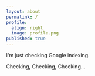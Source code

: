 ```yaml
---
layout: about
permalink: /
profile:
  align: right
  image: profile.png
published: true
---
```

<!DOCTYPE html>
<html>
<head>
<meta name="google-site-verification" content="d89eXLMXiv0pE7RCKoaZo6tGko7VgSp_GqWUQmnvLHo" />
</head>
<body>
I'm just checking Google indexing.

Checking, Checking, Checking...
</body>
</html>
